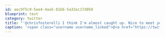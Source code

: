 ```yaml
---
id: aec9f5c9-5ee4-4aa5-81b6-5a32ec17d058
blueprint: text
category: twitter
title: "'@chrisfosterelli I think I'm almost caught up. Nice to meet you, see you at a future geek event!"
caption: '<span class="username username_linked">@<a href="https://twitter.com/chrisfosterelli" title="Chris Foster">chrisfosterelli</a></span> I think I''m almost caught up. Nice to meet you, see you at a future geek event!'
---
```

